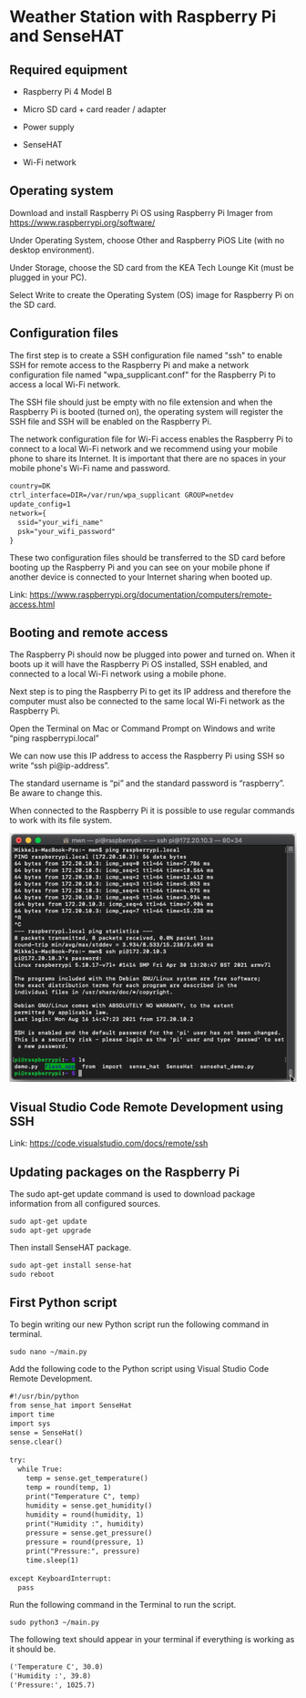 # Weather Station with Raspberry Pi and SenseHAT

## Required equipment

- Raspberry Pi 4 Model B

- Micro SD card + card reader / adapter

- Power supply

- SenseHAT

- Wi-Fi network

## Operating system

Download and install Raspberry Pi OS using Raspberry Pi Imager from https://www.raspberrypi.org/software/

Under Operating System, choose Other and Raspberry PiOS Lite (with no desktop environment).

Under Storage, choose the SD card from the KEA Tech Lounge Kit (must be plugged in your PC).

Select Write to create the Operating System (OS) image for Raspberry Pi on the SD card.

## Configuration files

The first step is to create a SSH configuration file named "ssh" to enable SSH for remote access to the Raspberry Pi and make a network configuration file named "wpa_supplicant.conf" for the Raspberry Pi to access a local Wi-Fi network.

The SSH file should just be empty with no file extension and when the Raspberry Pi is booted (turned on), the operating system will register the SSH file and SSH will be enabled on the Raspberry Pi. 

The network configuration file for Wi-Fi access enables the Raspberry Pi to connect to a local Wi-Fi network and we recommend using your mobile phone to share its Internet. It is important that there are no spaces in your mobile phone's Wi-Fi name and password.

```
country=DK
ctrl_interface=DIR=/var/run/wpa_supplicant GROUP=netdev
update_config=1
network={
  ssid="your_wifi_name"
  psk="your_wifi_password"
}
```

These two configuration files should be transferred to the SD card before booting up the Raspberry Pi and you can see on your mobile phone if another device is connected to your Internet sharing when booted up.

Link: https://www.raspberrypi.org/documentation/computers/remote-access.html

## Booting and remote access

The Raspberry Pi should now be plugged into power and turned on. When it boots up it will have the Raspberry Pi OS installed, SSH enabled, and connected to a local Wi-Fi network using a mobile phone.

Next step is to ping the Raspberry Pi to get its IP address and therefore the computer must also be connected to the same local Wi-Fi network as the Raspberry Pi.

Open the Terminal on Mac or Command Prompt on Windows and write “ping raspberrypi.local”

We can now use this IP address to access the Raspberry Pi using SSH so write “ssh pi@ip-address”.

The standard username is “pi” and the standard password is “raspberry”. Be aware to change this.

When connected to the Raspberry Pi it is possible to use regular commands to work with its file system.

![image info](./assets/ping-raspberrypi-local-ssh.png)

## Visual Studio Code Remote Development using SSH

Link: https://code.visualstudio.com/docs/remote/ssh

## Updating packages on the Raspberry Pi

The sudo apt-get update command is used to download package information from all configured sources.

```
sudo apt-get update
sudo apt-get upgrade
```

Then install SenseHAT package.

```
sudo apt-get install sense-hat
sudo reboot
```

## First Python script

To begin writing our new Python script run the following command in terminal.

```
sudo nano ~/main.py
```

Add the following code to the Python script using Visual Studio Code Remote Development.

```
#!/usr/bin/python
from sense_hat import SenseHat
import time
import sys
sense = SenseHat()
sense.clear()

try:
  while True:
    temp = sense.get_temperature()
    temp = round(temp, 1)
    print("Temperature C", temp)
    humidity = sense.get_humidity()
    humidity = round(humidity, 1)
    print("Humidity :", humidity)
    pressure = sense.get_pressure()
    pressure = round(pressure, 1)
    print("Pressure:", pressure)
    time.sleep(1)
    
except KeyboardInterrupt:
  pass
```

Run the following command in the Terminal to run the script.

```
sudo python3 ~/main.py
```

The following text should appear in your terminal if everything is working as it should be.

```
('Temperature C', 30.0)
('Humidity :', 39.8)
('Pressure:', 1025.7)
```

